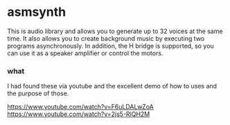 # asmsynth
This is audio library and allows you to generate up to 32 voices at the same time. It also allows you to create background music by executing two programs asynchronously. In addition, the H bridge is supported, so you can use it as a speaker amplifier or control the motors.

### what

I had found these via youtube and the excellent demo of how to uses and the purpose of those.

https://www.youtube.com/watch?v=F6uLDALwZoA  
https://www.youtube.com/watch?v=2js5-RlQH2M  

